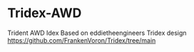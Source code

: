 # Tridex-AWD
Trident AWD Idex
Based on eddietheengineers Tridex design <https://github.com/FrankenVoron/Tridex/tree/main>
